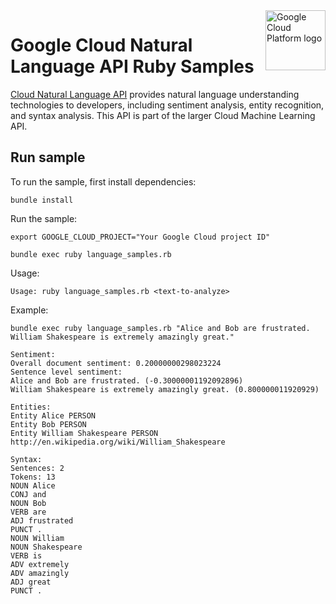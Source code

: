 <img src="https://avatars2.githubusercontent.com/u/2810941?v=3&s=96" alt="Google Cloud Platform logo" title="Google Cloud Platform" align="right" height="96" width="96"/>

# Google Cloud Natural Language API Ruby Samples

[Cloud Natural Language API][language_docs] provides natural language
understanding technologies to developers, including sentiment analysis, entity
recognition, and syntax analysis. This API is part of the larger Cloud Machine
Learning API.

[language_docs]: https://cloud.google.com/natural-language/docs/

## Run sample

To run the sample, first install dependencies:

    bundle install

Run the sample:

    export GOOGLE_CLOUD_PROJECT="Your Google Cloud project ID"

    bundle exec ruby language_samples.rb

Usage:

    Usage: ruby language_samples.rb <text-to-analyze>

Example:

    bundle exec ruby language_samples.rb "Alice and Bob are frustrated. William Shakespeare is extremely amazingly great."

    Sentiment:
    Overall document sentiment: 0.20000000298023224
    Sentence level sentiment:
    Alice and Bob are frustrated. (-0.30000001192092896)
    William Shakespeare is extremely amazingly great. (0.800000011920929)

    Entities:
    Entity Alice PERSON
    Entity Bob PERSON
    Entity William Shakespeare PERSON http://en.wikipedia.org/wiki/William_Shakespeare

    Syntax:
    Sentences: 2
    Tokens: 13
    NOUN Alice
    CONJ and
    NOUN Bob
    VERB are
    ADJ frustrated
    PUNCT .
    NOUN William
    NOUN Shakespeare
    VERB is
    ADV extremely
    ADV amazingly
    ADJ great
    PUNCT .